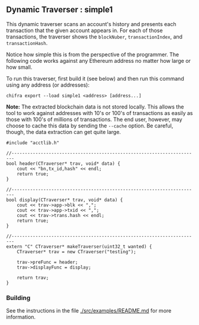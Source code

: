 ## Dynamic Traverser : simple1

This dynamic traverser scans an account's history and presents each transaction that the given account appears in. For each of
those transactions, the traverser shows the `blockNuber`, `transactionIndex`, and `transactionHash`.

Notice how simple this is from the perspective of the programmer. The following code works against any Ethereum address no matter how
large or how small.

To run this traverser, first build it (see below) and then run this command using any address (or addresses):

```[shell]
chifra export --load simple1 <address> [address...]
```

**Note:** The extracted blockchain data is not stored locally. This allows the tool to work against addresses with 10's or 100's of transactions as easily as those with 100's of millions of transactions. The end user, however, may choose to cache this data by sending the `--cache` option. Be careful, though, the data extraction can get quite large.

```[shell]
#include "acctlib.h"

//-----------------------------------------------------------------------
bool header(CTraverser* trav, void* data) {
    cout << "bn,tx_id,hash" << endl;
    return true;
}

//-----------------------------------------------------------------------
bool display(CTraverser* trav, void* data) {
    cout << trav->app->blk << ",";
    cout << trav->app->txid << ",";
    cout << trav->trans.hash << endl;
    return true;
}

//-----------------------------------------------------------------------
extern "C" CTraverser* makeTraverser(uint32_t wanted) {
    CTraverser* trav = new CTraverser("testing");

    trav->preFunc = header;
    trav->displayFunc = display;

    return trav;
}
```

### Building

See the instructions in the file [./src/examples/README.md](../../README.md) for more information.
